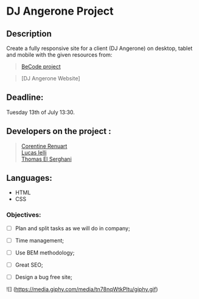 # DJ Angerone Project

## Description
Create a fully responsive site for a client (DJ Angerone) on desktop, tablet and mobile with the given resources from: <br>
> [BeCode project](https://github.com/becodeorg/LIE-Hamilton-5.32/tree/master/01-main-course/01-the-field/04-html-css/03-client-project) <br>

> [DJ Angerone Website] <!--(insert link after)-->

## Deadline:
Tuesday 13th of July 13:30.

## Developers on the project :
> [Corentine Renuart](https://github.com/Corentine4) <br>
> [Lucas Ielli](https://github.com/LucasIelli) <br>
> [Thomas El Serghani](https://github.com/Tompouday)


## Languages: 
- HTML
- CSS

### Objectives:
- [ ] Plan and split tasks as we will do in company;
- [ ] Time management;
- [ ] Use BEM methodology;
- [ ] Great SEO;
- [ ] Design a bug free site;


![] (https://media.giphy.com/media/tn78nqWtkPltu/giphy.gif)